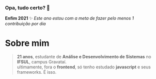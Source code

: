 ### Opa, tudo certo? 👋


**Enfim 2021** ✨ 
_Este ano estou com a meta de fazer pelo menos 1 contribuição por dia_

# Sobre mim

  > **21 anos**, estudante de **Análise e Desenvolvimento de Sistemas** no **IFSUL**, campus Gravataí.\
  > ultimamente, fora o **frontend**, só tenho estudado **javascript** e seus frameworks. É isso.

